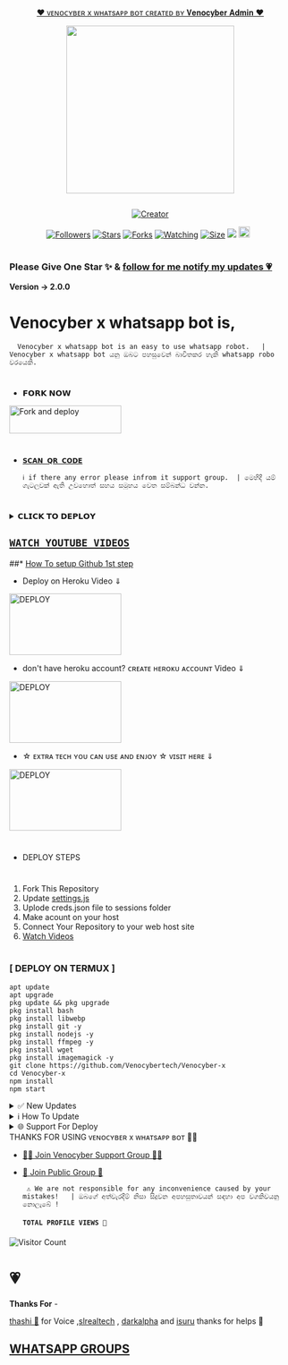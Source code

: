 
<p align="center"> 
<u>♥️ ᴠᴇɴᴏᴄʏʙᴇʀ x ᴡʜᴀᴛsᴀᴘᴘ ʙᴏᴛ ᴄʀᴇᴀᴛᴇᴅ ʙʏ 𝐕𝐞𝐧𝐨𝐜𝐲𝐛𝐞𝐫 𝐀𝐝𝐦𝐢𝐧 ♥️</u>
</p>
<p align="center">
<img src="https://telegra.ph/file/9573213e9c5d2fb54069f.jpg" width="300" height="300"/>
</p>
<p align="center">
  <a href="#"><img src="http://readme-typing-svg.herokuapp.com?color=d1fa02&center=true&vCenter=true&multiline=false&lines=VENOCYBER+X+WHATSAPP+BOT" alt="">
</p>
<p align="center">
<a href="#"><img title="Creator" src="https://img.shields.io/badge/Creator-Mrnima-red.svg?style=for-the-badge&logo=github"></a>
</p>
<p align="center">
<a href="https://github.com/venocybertech?tab=followers"><img title="Followers" src="https://img.shields.io/github/followers/AlipBot?color=green&style=flat-square"></a>
<a href="https://github.com/Venocybertech/Venocyber-x/stargazers/"><img title="Stars" src="https://img.shields.io/github/stars/Venocybertech/Venocyber-x?color=white&style=flat-square"></a>
<a href="https://github.com/Venocybertech/Venocyber-x/network/members"><img title="Forks" src="https://img.shields.io/github/forks/Venocybertech/Venocyber-x?color=yellow&style=flat-square"></a>
<a href="https://github.com/Venocybertech/Venocyber-x/watchers"><img title="Watching" src="https://img.shields.io/github/watchers/Venocybertech/Venocyber-x?label=Watchers&color=red&style=flat-square"></a>
<a href="https://github.com/Venocybertech/Venocyber-x/"><img title="Size" src="https://img.shields.io/github/repo-size/AlipBot/Api-Alpis?style=flat-square&color=darkred"></a>
<a href="https://hits.seeyoufarm.com"><img src="https://hits.seeyoufarm.com/api/count/incr/badge.svg?url=https://github.com/Venocybertech/Venocyber-x/%2Fhit-counter&count_bg=%2379C83D&title_bg=%23555555&icon=probot.svg&icon_color=%2304FF00&title=hits&edge_flat=false"/></a>
<a href="https://github.com/Venocybertech/Venocyber-x/graphs/commit-activity"><img height="20" src="https://img.shields.io/badge/Maintained-No-red.svg"></a>&nbsp;&nbsp;
</p>

# 

### Please Give One Star ✨ & [follow for me notify my updates 💗](https://github.com/Venocybertech)
<b>Version -> 2.0.0</b>
 
# Venocyber x whatsapp bot is,

      Venocyber x whatsapp bot is an easy to use whatsapp robot.   |  Venocyber x whatsapp bot යනු ඔබට පහසුවෙන් බාවිතකර හැකි whatsapp robo වරයෙකි.

# 
* 𝗙𝗢𝗥𝗞 𝗡𝗢𝗪

<p align="left">
<a href="https://github.com/Venocybertech/Venocyber-x/fork"><img align="center" src="https://telegra.ph/file/ef0bf595dc5999821c859.jpg" alt="Fork and deploy" height="50" width="200" /></a>

# 

* [`𝗦𝗖𝗔𝗡 𝗤𝗥 𝗖𝗢𝗗𝗘`](https://replit.com/@MRNima/QUEEN-ELISA-MULTIAUTH-QR-SCANER)

      ℹ️ if there any error please infrom it support group.  | මෙහිදී යම් ගැටලුවක් ඇති උවහොත් සහය සමූහය වෙත සම්බන්ධ වන්න.
# 

<details>
<summary>𝗖𝗟𝗜𝗖𝗞 𝗧𝗢 𝗗𝗘𝗣𝗟𝗢𝗬</summary>


[`Deploy on Railway`](https://railway.app?referralCode=jDDNQq)

[`Deploy on Koyeb`](https://app.koyeb.com/)

[`Deploy on Mogenius`](https://studio.mogenius.com/)

[`Deploy on heroku`](https://heroku.com/deploy?template=https://github.com/Venocybertech/Venocyber-x)

[`Deploy on Replit`](https://replit.com)

[`Deploy on Uffizzi`](https://www.uffizzi.com/)
</details>

## [`WATCH YOUTUBE VIDEOS`](youtube.com/JASTINMTEWA-vn9pl)
 
  ##* [How To setup Github 1st step](https://youtu.be/19v5VCx5fDk?si=l9GzHaJg8Vedj5ld)
  
 * Deploy on Heroku Video ⇓
 <p align="left">
<a href="https://youtu.be/1wNVPsZ98Mo?si=ftQ2cg82U0cz-mbC"><img align="center" src="https://telegra.ph/file/75671c3784389fa525fcd.jpg" alt="DEPLOY" height="110" width="200" /></a>
   
* don't have heroku account? ᴄʀᴇᴀᴛᴇ ʜᴇʀᴏᴋᴜ ᴀᴄᴄᴏᴜɴᴛ Video ⇓
 <p align="left">
<a href="https://youtu.be/ZcvbJNg3tHU?si=YVs9uctSr_4LrmL4"><img align="center" src="https://telegra.ph/file/5a696eef7283442c96a2e.jpg" alt="DEPLOY" height="110" width="200" /></a>
   
* ☆ ᴇxᴛʀᴀ ᴛᴇᴄʜ ʏᴏᴜ ᴄᴀɴ ᴜsᴇ ᴀɴᴅ ᴇɴᴊᴏʏ ☆ ᴠɪsɪᴛ ʜᴇʀᴇ ⇓
 <p align="left">
<a href="[https://youtu.be/FshoHx1Vk7U?si=KXXjof6127Nw2nBK](https://youtu.be/FshoHx1Vk7U?si=KXXjof6127Nw2nBK)"><img align="center" src="https://telegra.ph/file/991e14c61b17a26c99da4.jpg" alt="DEPLOY" height="110" width="200" /></a>
   
   
   
# 
#
+ DEPLOY STEPS
# 
1. Fork This Repository 
2. Update [settings.js]()
3. Uplode creds.json file to sessions folder
4. Make acount on your host
5. Connect Your Repository to your web host site
6. [Watch Videos](http://youtube.com/JASTINMTEWA-vn9pl)
# 
# 
### [ DEPLOY ON TERMUX ]
 ```   
apt update
apt upgrade
pkg update && pkg upgrade
pkg install bash
pkg install libwebp
pkg install git -y
pkg install nodejs -y 
pkg install ffmpeg -y 
pkg install wget
pkg install imagemagick -y
git clone https://github.com/Venocybertech/Venocyber-x
cd Venocyber-x
npm install
npm start
```
<details>
<summary>✅ New Updates</summary>

• Fix Youtube video and song not download error. 


<p>
</details>
<details>
<summary>ℹ️ How To Update </summary>
<p>
</details>
<details>
<summary>🌐 Support For Deploy </summary>
<p>
</details>
THANKS FOR USING ᴠᴇɴᴏᴄʏʙᴇʀ x ᴡʜᴀᴛsᴀᴘᴘ ʙᴏᴛ 💃💖

* [🧑‍💻 Join Venocyber Support Group 🧑‍💻](https://t.me/kingjux)

* [🦄 Join Public Group 🦄](https://chat.whatsapp.com/HSln3blDuuuKvC8njxyCCN)

     
       ⚠️ We are not responsible for any inconvenience caused by your mistakes!   | ඔබගේ අත්වැරදීම් නිසා සිදුවන අපහසුතාවයන් සඳහා අප වගකිවයනු නොලැබේ !

  
  #### ```TOTAL PROFILE VIEWS 🧚```
![Visitor Count](https://profile-counter.glitch.me/Venocybertech/count.svg)

<h1>💗</h1> 
<b>Thanks For</b> -

 [thashi 💖]() for Voice ,[slrealtech](https://youtube.com/JASTINMTEA-vn9pl) , [darkalpha](http://github.com/Venocybertech) and [isuru]() thanks for helps 💖

 ## [ WHATSAPP GROUPS ](https://github.com/Venocybertech/groups#README.md)
